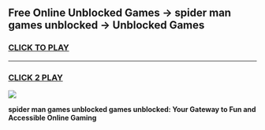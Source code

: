 
## Free Online Unblocked Games → spider man games unblocked → Unblocked Games
<h3>
<a href="https://premium.freeplayer.one?title=spider_man_games_unblocked&ref=21F">CLICK TO PLAY</a></h3>
<hr>

<h3>
<a href="https://premium.freeplayer.one?title=spider_man_games_unblocked&ref=21F">CLICK 2 PLAY</a>
  
</h3>

<a href="https://premium.freeplayer.one?title=spider_man_games_unblocked&ref=21F/"><img src="https://clearcache.store/games.png"></a>


**spider man games unblocked games unblocked: Your Gateway to Fun and Accessible Online Gaming**
